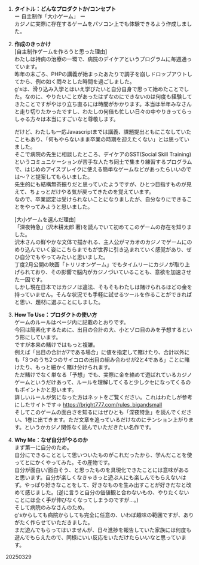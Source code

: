 1. **タイトル：どんなプロダクトか/コンセプト** <br>
    ー 自主制作「大小ゲーム」 ー <br>
    カジノに実際に存在するゲームをパソコン上でも体験できるよう作成しました。<br>

2. **作成のきっかけ**<br>
     [自主制作ゲームを作ろうと思った理由]<br>
    わたしは持病の治療の一環で、病院のデイケアというプログラムに毎週通っています。<br>
    昨年の末ごろ、PHPの講義が始まったあたりで調子を崩しドロップアウトしてから、例の如く悶々とした時間を過ごしました。<br>
    g'sは、滑り込み入学とはいえ学びたいと自分自身で思って始めたことでした。なのに、やりたいことがあったはずなのにできないのは何度も経験してきたことですがやはり立ち直るには時間がかかります。本当は半年みなさんと走り切りたかったですし、わたしの何倍も忙しい日々の中やりきってらっしゃる方々は本当にすごいなと尊敬します。<br>

    だけど、わたしも一応Javascriptまでは講義、課題提出ともにこなしていたこともあり、「何もやらないまま卒業の時期を迎えたくない」とは思っていました。<br>
    そこで病院の先生に相談したところ、デイケアのSST(Social Skill Training)というコミュニケーションが苦手な人たち同士で集まり練習するプログラムで、はじめのアイスブレイクに使える簡単なゲームなどがあったらいいのでは〜？と提案してもらいました。<br>
    先生的にも結構無茶振りだと思っていたようですが、ひとつ目指すものが見えて、ちょっとだけやる気が戻ってきたのを覚えています。<br>
    なので、卒業認定は受けられないことになりましたが、自分なりにできることをやってみようと思いました。<br>

    [大小ゲームを選んだ理由]<br>
    「深夜特急」(沢木耕太郎 著)を読んでいて初めてこのゲームの存在を知りました。<br>
    沢木さんの鮮やかな文体で描かれる、主人公がマカオのカジノでゲームにのめり込んでいく姿にこちらまでもが世界に引き込まれていく感覚があり、ぜひ自分でもやってみたいと思いました。<br>
    丁度2月公開の映画「トリリオンゲーム」でもタイムリーにカジノが取り上げられており、その影響で脳内がカジノづいていることも、意欲を加速させた一因です。<br>
    しかし現在日本ではカジノは違法、そもそもわたしは賭けられるほどの金を持っていません。そんな状況でも手軽に試せるツールを作ることができればと思い、題材に選ぶことにしました。<br>

3. **How To Use：プロダクトの使い方**<br>
    ゲームのルールはページ内に記載のとおりです。<br>
    今回は簡素化するために、出目の合計の大、小とゾロ目のみを予想するという形にしています。<br>
    ですが本来の賭けではもっと複雑。<br>
    例えば「出目の合計が7である場合」に値を指定して賭けたり、合計以外にも「3つのうち2つのサイコロの出目の組み合わせが2と4である」ことに賭けたり、もっと細かく賭け分けられます。<br>
    ただ賭けでなく単なる「予想」でも、実際に金を絡めて遊ばれているカジノゲームというだけあって、ルールを理解してくると少しクセになってくるのもポイントかと思います。<br>
    詳しいルールが気になった方はネットをご覧ください。これはわたしが参考にしたサイトです→ https://bright777.com/rules_bigandsmall<br>
    そしてこのゲームの面白さを知るにはぜひとも「深夜特急」を読んでください、1巻に出てきます。ただ文章を追っているだけなのにテンション上がります。というかカジノ関係なく読んでいただきたい名作です。<br>

4. **Why Me：なぜ自分がやるのか**<br>
    まず第一に自分のため。<br>
    自分にできることとして思いついたものがこれだったから、学んだことを使ってとにかくやってみた。その産物です。<br>
    自分が面白い/面白そう、と思ったものを具現化できたことには意味があると思います。自分が楽しくなきゃきっと遊ぶ人にも楽しんでもらえないはず。やっぱり好きなことをして、好きなものを生み出すことが好きだなと改めて感じました。(逆に言うと自分の価値観と合わないもの、やりたくないことには全く手が伸びなくなってしまうのですが...。)<br>
    そして病院のみなさんのため。<br>
    g'sからしても病院からしても完全に任意の、いわば趣味の範囲ですが、ありがたく作らせていただきました。<br>
    まだ遊んでもらってはいませんが、日々進捗を報告していた家族には何度も遊んでもらえたので、同様にいい反応をいただけたらいいなと思っています。<br>

20250329